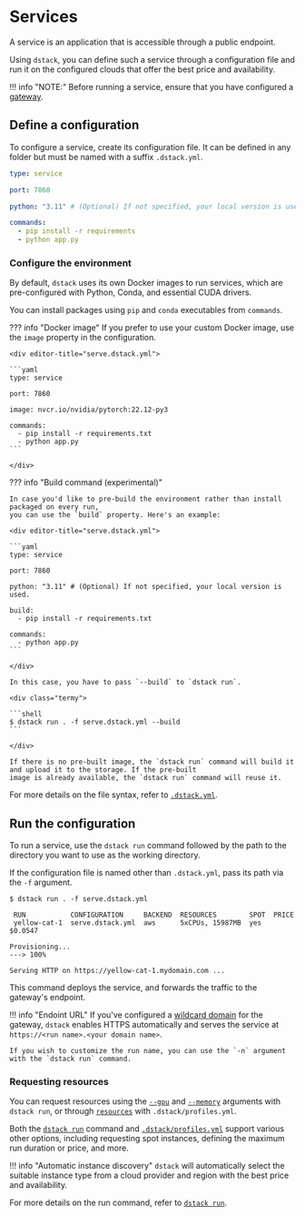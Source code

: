 # Services

A service is an application that is accessible through a public endpoint.

Using `dstack`, you can define such a service through a configuration file and run it on the
configured clouds that offer the best price and availability.

!!! info "NOTE:"
    Before running a service, ensure that you have configured a [gateway](clouds.md#configuring-gateways).

## Define a configuration

To configure a service, create its configuration file. It can be defined
in any folder but must be named with a suffix `.dstack.yml`.

<div editor-title="serve.dstack.yml"> 

```yaml
type: service

port: 7860

python: "3.11" # (Optional) If not specified, your local version is used.

commands:
  - pip install -r requirements
  - python app.py
```

</div>

### Configure the environment

By default, `dstack` uses its own Docker images to run services, which are pre-configured with Python, Conda, and essential CUDA drivers.

You can install packages using `pip` and `conda` executables from `commands`.

??? info "Docker image"
    If you prefer to use your custom Docker image, use the `image` property in the configuration.

    <div editor-title="serve.dstack.yml">

    ```yaml
    type: service

    port: 7860
    
    image: nvcr.io/nvidia/pytorch:22.12-py3
    
    commands:
      - pip install -r requirements.txt
      - python app.py
    ```

    </div>

??? info "Build command (experimental)" 

    In case you'd like to pre-build the environment rather than install packaged on every run,
    you can use the `build` property. Here's an example:
    
    <div editor-title="serve.dstack.yml"> 
    
    ```yaml
    type: service

    port: 7860

    python: "3.11" # (Optional) If not specified, your local version is used.
    
    build:
      - pip install -r requirements.txt
    
    commands:
      - python app.py
    ```
    
    </div>

    In this case, you have to pass `--build` to `dstack run`.

    <div class="termy">
    
    ```shell
    $ dstack run . -f serve.dstack.yml --build
    ```
    
    </div>

    If there is no pre-built image, the `dstack run` command will build it and upload it to the storage. If the pre-built
    image is already available, the `dstack run` command will reuse it.

For more details on the file syntax, refer to [`.dstack.yml`](../reference/dstack.yml/service.md).

## Run the configuration

To run a service, use the `dstack run` command followed by the path to the directory you want to use as the
working directory.

If the configuration file is named other than `.dstack.yml`, pass its path via the `-f` argument.

<div class="termy">

```shell
$ dstack run . -f serve.dstack.yml

 RUN           CONFIGURATION     BACKEND  RESOURCES        SPOT  PRICE
 yellow-cat-1  serve.dstack.yml  aws      5xCPUs, 15987MB  yes  $0.0547  

Provisioning...
---> 100%

Serving HTTP on https://yellow-cat-1.mydomain.com ...
```

</div>

This command deploys the service, and forwards the traffic to the gateway's endpoint.

!!! info "Endoint URL"
    If you've configured a [wildcard domain](clouds.md#configuring-gateways) for the gateway, 
    `dstack` enables HTTPS automatically and serves the service at 
    `https://<run name>.<your domain name>`.

    If you wish to customize the run name, you can use the `-n` argument with the `dstack run` command. 

### Requesting resources

You can request resources using the [`--gpu`](../reference/cli/run.md#GPU) 
and [`--memory`](../reference/cli/run.md#MEMORY) arguments with `dstack run`, 
or through [`resources`](../reference/profiles.yml.md#RESOURCES) with `.dstack/profiles.yml`.

Both the [`dstack run`](../reference/cli/run.md) command and [`.dstack/profiles.yml`](../reference/profiles.yml.md)
support various other options, including requesting spot instances, defining the maximum run duration or price, and
more.

!!! info "Automatic instance discovery"
    `dstack` will automatically select the suitable instance type from a cloud provider and region with the best
    price and availability.

For more details on the run command, refer to [`dstack run`](../reference/cli/run.md).